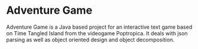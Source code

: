 # Adventure Game

Adventure Game is a Java based project for an interactive text game based on Time Tangled Island from the videogame Poptropica. 
It deals with json parsing as well as object oriented design and object decomposition.
